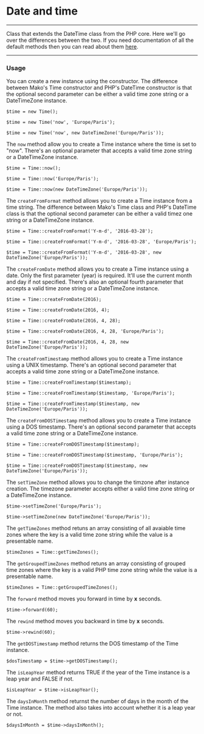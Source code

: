 # Date and time

--------------------------------------------------------

Class that extends the DateTime class from the PHP core. Here we'll go over the differences between the two. If you need documentation of all the default methods then you can read about them [here](http://www.php.net/manual/en/class.datetime.php).

--------------------------------------------------------

### Usage

You can create a new instance using the constructor. The difference between Mako's Time constructor and PHP's DateTime constructor is that the optional second parameter can be either a valid time zone string or a DateTimeZone instance.

    $time = new Time();

    $time = new Time('now', 'Europe/Paris');

    $time = new Time('now', new DateTimeZone('Europe/Paris'));

The ```now``` method allow you to create a Time instance where the time is set to "now". There's an optional parameter that accepts a valid time zone string or a DateTimeZone instance.

    $time = Time::now();

    $time = Time::now('Europe/Paris');

    $time = Time::now(new DateTimeZone('Europe/Paris'));

The ```createFromFormat``` method allows you to create a Time instance from a time string. The difference between Mako's Time class and PHP's DateTime class is  that the optional second parameter can be either a valid timez one string or a DateTimeZone instance.

    $time = Time::createFromFormat('Y-m-d', '2016-03-28');

    $time = Time::createFromFormat('Y-m-d', '2016-03-28', 'Europe/Paris');

    $time = Time::createFromFormat('Y-m-d', '2016-03-28', new DateTimeZone('Europe/Paris'));

The ```createFromDate``` method allows you to create a Time instance using a date. Only the first parameter (year) is required. It'll use the current month and day if not specified. There's also an optional fourth parameter that accepts a valid time zone string or a DateTimeZone instance.

    $time = Time::createFromDate(2016);

    $time = Time::createFromDate(2016, 4);

    $time = Time::createFromDate(2016, 4, 28);

    $time = Time::createFromDate(2016, 4, 28, 'Europe/Paris');

    $time = Time::createFromDate(2016, 4, 28, new DateTimeZone('Europe/Paris'));

The ```createFromTimestamp``` method allows you to create a Time instance using a UNIX timestamp. There's an optional second parameter that accepts a valid time zone string or a DateTimeZone instance.

    $time = Time::createFromTimestamp($timestamp);

    $time = Time::createFromTimestamp($timestamp, 'Europe/Paris');

    $time = Time::createFromTimestamp($timestamp, new DateTimeZone('Europe/Paris'));

The ```createFromDOSTimestamp``` method allows you to create a Time instance using a DOS timestamp. There's an optional second parameter that accepts a valid time zone string or a DateTimeZone instance.

    $time = Time::createFromDOSTimestamp($timestamp);

    $time = Time::createFromDOSTimestamp($timestamp, 'Europe/Paris');

    $time = Time::createFromDOSTimestamp($timestamp, new DateTimeZone('Europe/Paris'));

The ```setTimeZone``` method allows you to change the timzone after instance creation. The timezone parameter accepts either a valid time zone string or a DateTimeZone instance.

    $time->setTimeZone('Europe/Paris');

    $time->setTimeZone(new DateTimeZone('Europe/Paris'));

The ```getTimeZones``` method retuns an array consisting of all avaiable time zones where the key is a valid time zone string while the value is a presentable name.

    $timeZones = Time::getTimeZones();

The ```getGroupedTimeZones``` method retuns an array consisting of grouped time zones where the key is a valid PHP time zone string while the value is a presentable name.

    $timeZones = Time::getGroupedTimeZones();

The ```forward``` method moves you forward in time by **x** seconds.

    $time->forward(60);

The ```rewind``` method moves you backward in time by **x** seconds.

    $time->rewind(60);

The ```getDOSTimestamp``` method returns the DOS timestamp of the Time instance.

    $dosTimestamp = $time->getDOSTimestamp();

The ```isLeapYear``` method returns TRUE if the year of the Time instance is a leap year and FALSE if not.

    $isLeapYear = $time->isLeapYear();

The ```daysInMonth``` method returnst the number of days in the month of the Time instance. The method also takes into account whether it is a leap year or not.

    $daysInMonth = $time->daysInMonth();